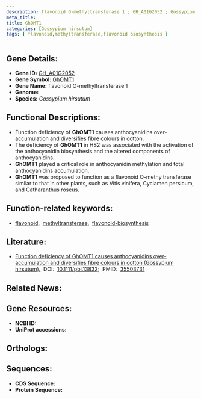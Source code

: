 ```yaml
---
description: flavonoid O-methyltransferase 1 ; GH_A01G2052 ; Gossypium hirsutum
meta_title:
title: GhOMT1
categories: [Gossypium hirsutum]
tags: [ flavonoid,methyltransferase,flavonoid biosynthesis ]
---
```


## Gene Details:
- **Gene ID:** [GH_A01G2052]()
- **Gene Symbol:** <u>GhOMT1</u>
- **Gene Name:** flavonoid O-methyltransferase 1
- **Genome:** []()
- **Species:** *Gossypium hirsutum*

## Functional Descriptions:
   - Function deficiency of **GhOMT1** causes anthocyanidins over-accumulation and diversifies fibre colours in cotton.
   - The deficiency of **GhOMT1** in HS2 was associated with the activation of the anthocyanidin biosynthesis and the altered components of anthocyanidins.
   - **GhOMT1** played a critical role in anthocyanidin methylation and total anthocyanidins accumulation.
   - **GhOMT1** was proposed to function as a flavonoid O-methyltransferase similar to that in other plants, such as Vitis vinifera, Cyclamen persicum, and Catharanthus roseus.

## Function-related keywords:
   - [flavonoid](/tags/flavonoid/),&nbsp;&nbsp;[methyltransferase](/tags/methyltransferase/),&nbsp;&nbsp;[flavonoid-biosynthesis](/tags/flavonoid-biosynthesis/)

## Literature:
   - [Function deficiency of GhOMT1 causes anthocyanidins over-accumulation and diversifies fibre colours in cotton (Gossypium hirsutum).](https://doi.org/10.1111/pbi.13832)&nbsp;&nbsp;DOI:&nbsp;&nbsp;[10.1111/pbi.13832](https://doi.org/10.1111/pbi.13832);&nbsp;&nbsp;PMID:&nbsp;&nbsp;[35503731](https://pubmed.ncbi.nlm.nih.gov/35503731/)

## Related News:

## Gene Resources:
- **NCBI ID:**  [](https://www.ncbi.nlm.nih.gov/gene/?term=)
- **UniProt accessions:**  [](https://www.uniprot.org/uniprotkb//entry)

## Orthologs:

## Sequences:
- **CDS Sequence:**
- **Protein Sequence:**
